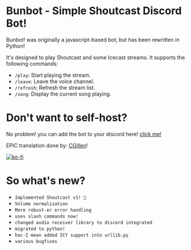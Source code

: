 # Bunbot - Simple Shoutcast Discord Bot!
Bunbot! was originally a javascript-based bot, but has been rewritten in Python!


It's designed to play Shoutcast and some Icecast streams. It supports the following commands:
- `/play`: Start playing the stream.
- `/leave`: Leave the voice channel.
- `/refresh`: Refresh the stream list.
- `/song`: Display the current song playing.


# Don't want to self-host?
No problem!
you can add the bot to your discord here! [click me!](https://discord.com/oauth2/authorize?client_id=1326598970885144637)

EPIC translation done by: [CGillen](https://github.com/CGillen)!

[![ko-fi](https://ko-fi.com/img/githubbutton_sm.svg)](https://ko-fi.com/J3J61BNDZO)

# So what's new?
- `Implemented Shoutcast v1! 🎉`
- `Volume normalization`
- `More robust-er error handling`
- `uses slash commands now!`
- `changed audio receiver library to discord integrated`
- `migrated to python!`
- `hac-I mean added ICY support into urllib.py`
- `various bugfixes`

